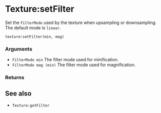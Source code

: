 <!--
category: reference
-->

Texture:setFilter
===

Set the `FilterMode` used by the texture when upsampling or downsampling.  The default mode is
`linear`.

    texture:setFilter(min, mag)

### Arguments

- `FilterMode min` The filter mode used for minification.
- `FilterMode mag (min)` The filter mode used for magnification.

### Returns

See also
---

- `Texture:getFilter`

